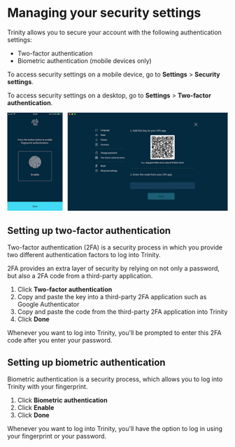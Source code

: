 # Managing your security settings

Trinity allows you to secure your account with the following authentication settings:

* Two-factor authentication
* Biometric authentication (mobile devices only)

To access security settings on a mobile device, go to **Settings** > **Security settings**.

To access security settings on a desktop, go to **Settings** > **Two-factor authentication**.

![Security settings](../2fa.jpg)

## Setting up two-factor authentication

Two-factor authentication (2FA) is a security process in which you provide two different authentication factors to log into Trinity.

2FA provides an extra layer of security by relying on not only a password, but also a 2FA code from a third-party application.

1. Click **Two-factor authentication**
2. Copy and paste the key into a third-party 2FA application such as Google Authenticator
3. Copy and paste the code from the third-party 2FA application into Trinity
4. Click **Done**

Whenever you want to log into Trinity, you'll be prompted to enter this 2FA code after you enter your password.

## Setting up biometric authentication

Biometric authentication is a security process, which allows you to log into Trinity with your fingerprint.

1. Click **Biometric authentication**
2. Click **Enable**
3. Click **Done**

Whenever you want to log into Trinity, you'll have the option to log in using your fingerprint or your password.